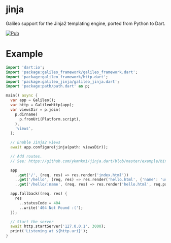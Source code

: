# jinja
Galileo support for the Jinja2 templating engine, ported from Python to Dart.

[![Pub](https://img.shields.io/pub/v/galileo_jinja.svg)](https://pub.dartlang.org/packages/galileo_jinja)

# Example
```dart
import 'dart:io';
import 'package:galileo_framework/galileo_framework.dart';
import 'package:galileo_framework/http.dart';
import 'package:galileo_jinja/galileo_jinja.dart';
import 'package:path/path.dart' as p;

main() async {
  var app = Galileo();
  var http = GalileoHttp(app);
  var viewsDir = p.join(
    p.dirname(
      p.fromUri(Platform.script),
    ),
    'views',
  );

  // Enable Jinja2 views
  await app.configure(jinja(path: viewsDir));

  // Add routes.
  // See: https://github.com/ykmnkmi/jinja.dart/blob/master/example/bin/server.dart

  app
    ..get('/', (req, res) => res.render('index.html'))
    ..get('/hello', (req, res) => res.render('hello.html', {'name': 'user'}))
    ..get('/hello/:name', (req, res) => res.render('hello.html', req.params));

  app.fallback((req, res) {
    res
      ..statusCode = 404
      ..write('404 Not Found :(');
  });

  // Start the server
  await http.startServer('127.0.0.1', 3000);
  print('Listening at ${http.uri}');
}
```
